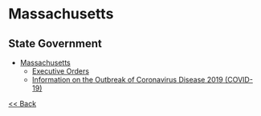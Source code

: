 # Massachusetts

## State Government

* [Massachusetts](https://www.mass.gov/)
  * [Executive Orders](https://www.mass.gov/massachusetts-executive-orders)
  * [Information on the Outbreak of Coronavirus Disease 2019 (COVID-19)](https://www.mass.gov/resource/information-on-the-outbreak-of-coronavirus-disease-2019-covid-19)

[<< Back](README.md)
